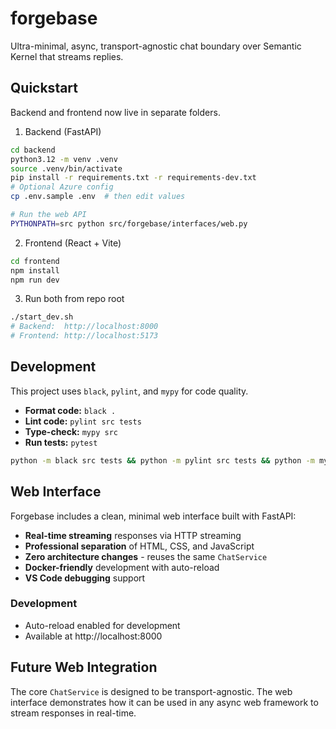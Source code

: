 # forgebase

Ultra-minimal, async, transport-agnostic chat boundary over Semantic Kernel that streams replies.

## Quickstart

Backend and frontend now live in separate folders.

1) Backend (FastAPI)
```bash
cd backend
python3.12 -m venv .venv
source .venv/bin/activate
pip install -r requirements.txt -r requirements-dev.txt
# Optional Azure config
cp .env.sample .env  # then edit values

# Run the web API
PYTHONPATH=src python src/forgebase/interfaces/web.py
```

2) Frontend (React + Vite)
```bash
cd frontend
npm install
npm run dev
```

3) Run both from repo root
```bash
./start_dev.sh
# Backend:  http://localhost:8000
# Frontend: http://localhost:5173
```

## Development

This project uses `black`, `pylint`, and `mypy` for code quality.

*   **Format code:** `black .`
*   **Lint code:** `pylint src tests`
*   **Type-check:** `mypy src`
*   **Run tests:** `pytest`

```bash
python -m black src tests && python -m pylint src tests && python -m mypy src && python -m pytest tests
```

## Web Interface

Forgebase includes a clean, minimal web interface built with FastAPI:

- **Real-time streaming** responses via HTTP streaming
- **Professional separation** of HTML, CSS, and JavaScript
- **Zero architecture changes** - reuses the same `ChatService`
- **Docker-friendly** development with auto-reload
- **VS Code debugging** support

### Development

- Auto-reload enabled for development
- Available at http://localhost:8000

## Future Web Integration

The core `ChatService` is designed to be transport-agnostic. The web interface demonstrates how it can be used in any async web framework to stream responses in real-time.
